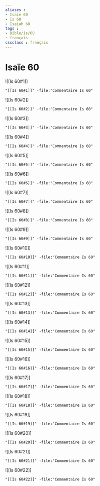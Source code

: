 ```yaml
---
aliases : 
- Isaïe 60
- Is 60
- Isaiah 60
tags : 
- Bible/Is/60
- français
cssclass : français
---
```


# Isaïe 60

![[Is 60#1]]

```query
"[[Is 60#1]]" -file:"Commentaire Is 60"
```

![[Is 60#2]]

```query
"[[Is 60#2]]" -file:"Commentaire Is 60"
```

![[Is 60#3]]

```query
"[[Is 60#3]]" -file:"Commentaire Is 60"
```

![[Is 60#4]]

```query
"[[Is 60#4]]" -file:"Commentaire Is 60"
```

![[Is 60#5]]

```query
"[[Is 60#5]]" -file:"Commentaire Is 60"
```

![[Is 60#6]]

```query
"[[Is 60#6]]" -file:"Commentaire Is 60"
```

![[Is 60#7]]

```query
"[[Is 60#7]]" -file:"Commentaire Is 60"
```

![[Is 60#8]]

```query
"[[Is 60#8]]" -file:"Commentaire Is 60"
```

![[Is 60#9]]

```query
"[[Is 60#9]]" -file:"Commentaire Is 60"
```

![[Is 60#10]]

```query
"[[Is 60#10]]" -file:"Commentaire Is 60"
```

![[Is 60#11]]

```query
"[[Is 60#11]]" -file:"Commentaire Is 60"
```

![[Is 60#12]]

```query
"[[Is 60#12]]" -file:"Commentaire Is 60"
```

![[Is 60#13]]

```query
"[[Is 60#13]]" -file:"Commentaire Is 60"
```

![[Is 60#14]]

```query
"[[Is 60#14]]" -file:"Commentaire Is 60"
```

![[Is 60#15]]

```query
"[[Is 60#15]]" -file:"Commentaire Is 60"
```

![[Is 60#16]]

```query
"[[Is 60#16]]" -file:"Commentaire Is 60"
```

![[Is 60#17]]

```query
"[[Is 60#17]]" -file:"Commentaire Is 60"
```

![[Is 60#18]]

```query
"[[Is 60#18]]" -file:"Commentaire Is 60"
```

![[Is 60#19]]

```query
"[[Is 60#19]]" -file:"Commentaire Is 60"
```

![[Is 60#20]]

```query
"[[Is 60#20]]" -file:"Commentaire Is 60"
```

![[Is 60#21]]

```query
"[[Is 60#21]]" -file:"Commentaire Is 60"
```

![[Is 60#22]]

```query
"[[Is 60#22]]" -file:"Commentaire Is 60"
```

